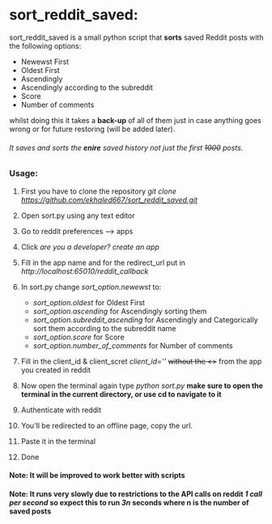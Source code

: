 # sort_reddit_saved:

sort_reddit_saved is a small python script that **sorts** saved Reddit posts with the following options:

* Newewst First
* Oldest First
* Ascendingly
* Ascendingly according to the subreddit
* Score
* Number of comments

whilst doing this it takes a **back-up** of all of them just in case anything goes wrong or for future restoring (will be added later).

###### It saves and sorts the **enire** saved history not just the *first* ~~1000~~ posts.

### Usage:

1. First you have to clone the repository *git clone https://github.com/ekhaled667/sort_reddit_saved.git*

2. Open sort.py using any text editor

3. Go to reddit preferences --> apps

4. Click *are you a developer? create an app*

5. Fill in the app name and for the redirect_url put in *http://localhost:65010/reddit_callback*

6. In sort.py change *sort_option.newewst* to:
   * *sort_option.oldest* for Oldest First
   * *sort_option.ascending* for Ascendingly sorting them
   * *sort_option.subreddit_ascending* for Ascendingly and Categorically sort them according to the subreddit name
   * *sort_option.score* for Score
   * *sort_option.number_of_comments* for Number of comments

7. Fill in the client_id & client_scret *client_id='<whatever>'* ~~without the <>~~ from the app you created in reddit

8. Now open the terminal again type *python sort.py* **make sure to open the terminal in the current directory, or use cd to navigate to it**

9. Authenticate with reddit

10. You'll be redirected to an offline page, copy the url.

11. Paste it in the terminal

12. Done

#### Note: It will be improved to work better with scripts

#### Note: It runs very slowly due to restrictions to the API calls on reddit *1 call per second* so expect this to run **_3n_** seconds where n is the number of saved posts